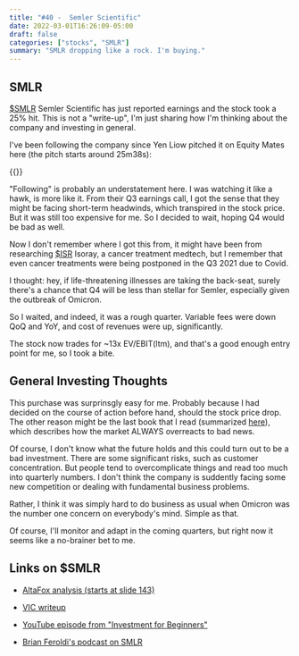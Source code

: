 ```yaml
---
title: "#40 -  Semler Scientific"
date: 2022-03-01T16:26:09-05:00
draft: false
categories: ["stocks", "SMLR"]
summary: "SMLR dropping like a rock. I'm buying."
---
```


## SMLR

[$SMLR](https://finance.yahoo.com/quote/SMLR?p=SMLR) Semler Scientific has just reported earnings and the stock took a 25% hit. This is not a "write-up", I'm just sharing how I'm thinking about the company and investing in general.

I've been following the company since Yen Liow pitched it on Equity Mates here (the pitch starts around 25m38s):

{{<youtube Ei03z7-aIJg>}}

"Following" is probably an understatement here. I was watching it like a hawk, is more like it. From their Q3 earnings call, I got the sense that they might be facing short-term headwinds, which transpired in the stock price. But it was still too expensive for me. So I decided to wait, hoping Q4 would be bad as well.

Now I don't remember where I got this from, it might have been from researching [$ISR](https://finance.yahoo.com/quote/ISR?p=ISR&.tsrc=fin-srch) Isoray, a cancer treatment medtech, but I remember that even cancer treatments were being postponed in the Q3 2021 due to Covid.

I thought: hey, if life-threatening illnesses are taking the back-seat, surely there's a chance that Q4 will be less than stellar for Semler, especially given the outbreak of Omicron.

So I waited, and indeed, it was a rough quarter. Variable fees were down QoQ and YoY, and cost of revenues were up, significantly.

The stock now trades for ~13x EV/EBIT(ltm), and that's a good enough entry point for me, so I took a bite.

## General Investing Thoughts

This purchase was surprinsgly easy for me. Probably because I had decided on the course of action before hand, should the stock price drop. The other reason might be the last book that I read (summarized [here](/diary/19-contrarian-investment-strategies/)), which describes how the market ALWAYS overreacts to bad news.

Of course, I don't know what the future holds and this could turn out to be a bad investment. There are some significant risks, such as customer concentration. But people tend to overcomplicate things and read too much into quarterly numbers. I don't think the company is suddently facing some new competition or dealing with fundamental business problems.

Rather, I think it was simply hard to do business as usual when Omicron was the number one concern on everybody's mind. Simple as that.

Of course, I'll monitor and adapt in the coming quarters, but right now it seems like a no-brainer bet to me.

## Links on $SMLR

- [AltaFox analysis (starts at slide 143)](https://static1.squarespace.com/static/5aaacb57506fbe4636414126/t/5f85c428b4bac16b20450df0/1602602051503/Conclusion+Deck-+Makings+of+a+MultiBagger+-+FINAL-compressed.pdf)

- [VIC writeup](https://www.valueinvestorsclub.com/idea/SEMLER_SCIENTIFIC_INC/5318827032)

- [YouTube episode from "Investment for Beginners"](https://www.youtube.com/watch?v=hDU5A7NNpE0&t=12s)

- [Brian Feroldi's podcast on SMLR](https://www.fool.com/podcasts/industry-focus/2021-01-13-wildcard-3-top-healthcare-stocks)




